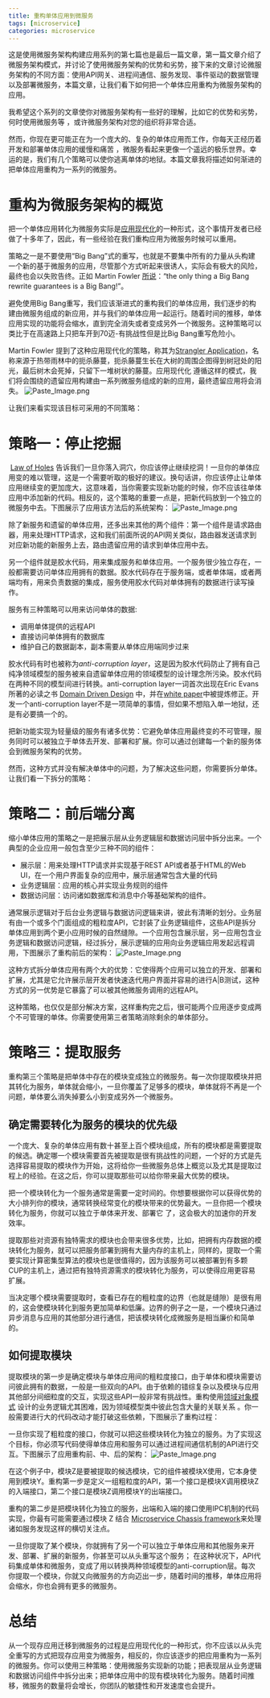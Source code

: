 ```yaml
---
title: 重构单体应用到微服务
tags: [microservice]
categories: microservice
---
```


这是使用微服务架构构建应用系列的第七篇也是最后一篇文章，第一篇文章介绍了微服务架构模式，并讨论了使用微服务架构的优势和劣势，接下来的文章讨论微服务架构的不同方面：使用API网关、进程间通信、服务发现、事件驱动的数据管理以及部署微服务，本篇文章，让我们看下如何把一个单体应用重构为微服务架构的应用。

我希望这个系列的文章使你对微服务架构有一些好的理解，比如它的优势和劣势，何时使用微服务等 ，或许微服务架构对您的组织将非常合适。

然而，你现在更可能正在为一个庞大的、复杂的单体应用而工作，你每天正经历着开发和部署单体应用的缓慢和痛苦 ，微服务看起来更像一个遥远的极乐世界。幸运的是，我们有几个策略可以使你逃离单体的地狱。本篇文章我将描述如何渐进的把单体应用重构为一系列的微服务。

# 重构为微服务架构的概览
把一个单体应用转化为微服务实际是[应用现代化](https://en.wikipedia.org/wiki/Software_modernization)的一种形式，这个事情开发者已经做了十多年了，因此，有一些经验在我们重构应用为微服务时候可以重用。

策略之一是不要使用“Big Bang”式的重写，也就是不要集中所有的力量从头构建一个新的基于微服务的应用，尽管那个方式听起来很诱人，实际会有极大的风险，最终也会以失败告终。正如 Martin Fowler [所说](http://www.randyshoup.com/evolutionary-architecture)：“the only thing a Big Bang rewrite guarantees is a Big Bang!”。

避免使用Big Bang重写，我们应该渐进式的重构我们的单体应用，我们逐步的构建由微服务组成的新应用，并与我们的单体应用一起运行。随着时间的推移，单体应用实现的功能将会缩水，直到完全消失或者变成另外一个微服务。这种策略可以类比于在高速路上只把车开到70迈-有挑战性但是比Big Bang重写危险小。

Martin Fowler 提到了这种应用现代化的策略，称其为[Strangler Application](http://www.martinfowler.com/bliki/StranglerApplication.html)，名称来源于热带雨林中的扼杀藤蔓，扼杀藤蔓生长在大树的周围企图得到树冠处的阳光，最后树木会死掉，只留下一堆树状的藤蔓。应用现代化 遵循这样的模式，我们将会围绕的遗留应用构建由一系列微服务组成的新的应用，最终遗留应用将会消失。
![Paste_Image.png](http://upload-images.jianshu.io/upload_images/3912920-ed317d25d4200ca5.png?imageMogr2/auto-orient/strip%7CimageView2/2/w/1240)

让我们来看实现该目标可采用的不同策略：

# 策略一：停止挖掘
 [Law of Holes](https://en.wikipedia.org/wiki/Law_of_holes) 告诉我们一旦你落入洞穴，你应该停止继续挖洞！一旦你的单体应用变的难以管理，这是一个需要听取的极好的建议。换句话讲，你应该停止让单体应用继续变的更加庞大，这意味着，当你需要实现新功能的时候，你不应该往单体应用中添加新的代码。相反的，这个策略的重要一点是，把新代码放到一个独立的微服务中去。下图展示了应用该方法后的系统架构：
![Paste_Image.png](http://upload-images.jianshu.io/upload_images/3912920-7bb605084710b1ad.png?imageMogr2/auto-orient/strip%7CimageView2/2/w/1240)

除了新服务和遗留的单体应用，还多出来其他的两个组件：第一个组件是请求路由器，用来处理HTTP请求，这和我们前面所说的API网关类似，路由器发送请求到对应新功能的新服务上去，路由遗留应用的请求到单体应用中去。

另一个组件就是胶水代码，用来集成服务和单体应用。一个服务很少独立存在，一般都需要访问单体应用拥有的数据。胶水代码存在于服务端，或者单体端，或者两端均有，用来负责数据的集成，服务使用胶水代码对单体拥有的数据进行读写操作。

服务有三种策略可以用来访问单体的数据:
+ 调用单体提供的远程API
+ 直接访问单体拥有的数据库
+ 维护自己的数据副本，副本需要从单体应用端同步过来

胶水代码有时也被称为*anti-corruption layer*，这是因为胶水代码防止了拥有自己纯净领域模型的服务被来自遗留单体应用的领域模型的设计理念所污染。胶水代码在两种不同的模型间进行转换。anti-corruption layer一词首次出现在Eric Evans 所著的必读之书 [Domain Driven Design](https://domainlanguage.com/ddd/) 中，并在[white paper](http://domainlanguage.com/ddd-resources/ddd-surrounded-by-legacy-software/)中被提炼修正。开发一个anti-corruption layer不是一项简单的事情，但如果不想陷入单一地狱，还是有必要搞一个的。

把新功能实现为轻量级的服务有诸多优势：它避免单体应用最终变的不可管理，服务同时可以被独立于单体去开发、部署和扩展。你可以通过创建每一个新的服务体会到微服务架构的优势。

然而，这种方式并没有解决单体中的问题，为了解决这些问题，你需要拆分单体。让我们看一下拆分的策略：

# 策略二：前后端分离

缩小单体应用的策略之一是把展示层从业务逻辑层和数据访问层中拆分出来。一个典型的企业应用一般包含至少三种不同的组件：

+ 展示层：用来处理HTTP请求并实现基于REST API或者基于HTML的Web UI，在一个用户界面复杂的应用中，展示层通常包含大量的代码
+ 业务逻辑层：应用的核心并实现业务规则的组件
+ 数据访问层：访问诸如数据库和消息中介等基础架构的组件。

通常展示逻辑对于后台业务逻辑与数据访问逻辑来讲，彼此有清晰的划分。业务层有由一个或多个门面组成的粗粒度API，它封装了业务逻辑组件，这些API是拆分单体应用到两个更小应用时候的自然缝隙。一个应用包含展示层，另一应用包含业务逻辑和数据访问逻辑，经过拆分，展示逻辑的应用向业务逻辑应用发起远程调用，下图展示了重构前后的架构：
![Paste_Image.png](http://upload-images.jianshu.io/upload_images/3912920-48f9d932a6016ea1.png?imageMogr2/auto-orient/strip%7CimageView2/2/w/1240)

这种方式拆分单体应用有两个大的优势：它使得两个应用可以独立的开发、部署和扩展，尤其是它允许展示层开发者快速迭代用户界面并容易的进行A|B测试，这种方式的另一优势是它暴露了可以被其他微服务调用的远程API。

这种策略，也仅仅是部分解决方案，这样重构完之后，很可能两个应用逐步变成两个不可管理的单体。你需要使用第三者策略消除剩余的单体部分。

# 策略三：提取服务

重构第三个策略是把单体中存在的模块变成独立的微服务。每一次你提取模块并把其转化为服务，单体就会缩小，一旦你覆盖了足够多的模块，单体就将不再是一个问题，单体要么消失掉要么小到变成另外一个微服务。

## 确定需要转化为服务的模块的优先级

一个庞大、复杂的单体应用有数十甚至上百个模块组成，所有的模块都是需要提取的候选。确定哪一个模块需要首先被提取是很有挑战性的问题，一个好的方式是先选择容易提取的模块作为开始，这将给你一些微服务总体上概览以及尤其是提取过程上的经验。在这之后，你可以提取那些可以给你带来最大优势的模块。

把一个模块转化为一个服务通常是需要一定时间的。你想要根据你可以获得优势的大小排列你的模块，通常转换经常变化的模块带来的优势最大。一旦你把一个模块转化为服务，你就可以独立于单体来开发、部署它 了，这会极大的加速你的开发效率。

提取那些对资源有独特需求的模块也会带来很多优势，比如，把拥有内存数据的模块转化为服务，就可以把服务部署到拥有大量内存的主机上，同样的，提取一个需要实现计算密集型算法的模块也是很值得的，因为该服务可以被部署到有多颗CUP的主机上，通过把有独特资源需求的模块转化为服务，可以使得应用更容易扩展。

当决定哪个模块需要提取时，查看已存在的粗粒度的边界（也就是缝隙）是很有用的，这会使模块转化到服务更加简单和低廉。边界的例子之一是，一个模块只通过异步消息与应用的其他部分进行通信，把该模块转化成微服务是相当廉价和简单的。

## 如何提取模块

提取模块的第一步是确定模块与单体应用间的粗粒度接口，由于单体和模块需要访问彼此拥有的数据，一般是一些双向的API。由于依赖的错综复杂以及模块与应用其他部分间细粒度的交互，实现这些API一般非常有挑战性。重构使用[领域对象模式](http://martinfowler.com/eaaCatalog/domainModel.html) 设计的业务逻辑尤其困难，因为领域模型类中彼此包含大量的关联关系 。你一般需要进行大的代码改动才能打破这些依赖，下图展示了重构过程：

一旦你实现了粗粒度的接口，你就可以把这些模块转化为独立的服务。为了实现这个目标，你必须写代码使得单体应用和服务可以通过进程间通信机制的API进行交互。下图展示了应用重构前、中、后的架构：
![Paste_Image.png](http://upload-images.jianshu.io/upload_images/3912920-a0b9bce56c11edef.png?imageMogr2/auto-orient/strip%7CimageView2/2/w/1240)

在这个例子中，模块Z是要被提取的候选模块，它的组件被模块X使用，它本身使用到模块Y。重构第一步是定义一组粗粒度的API，第一个接口是模块X调用模块Z的入端接口，第二个接口是模块Z调用模块Y的出端接口。

重构的第二步是把模块转化为独立的服务，出端和入端的接口使用IPC机制的代码实现，你最有可能需要通过模块 Z 结合 [Microservice Chassis framework](http://microservices.io/patterns/microservice-chassis.html)来处理诸如服务发现这样的横切关注点。

一旦你提取了某个模块，你就拥有了另一个可以独立于单体应用和其他服务来开发、部署、扩展的新服务，你甚至可以从头重写这个服务； 在这种状况下，API代码集成单体和微服务，变成了用以转换两种领域模型的anti-corruption层。每次你提取一个模块，你就又向微服务的方向迈出一步，随着时间的推移，单体应用将会缩水，你也会拥有更多的微服务。

# 总结

从一个现存应用迁移到微服务的过程是应用现代化的一种形式，你不应该以从头完全重写的方式把现存应用变为微服务，相反的，你应该逐步的把应用重构为一系列的微服务。你可以使用三种策略：使用微服务实现新的功能；把表现层从业务逻辑和数据访问组件中拆分出来；把单体应用中的现有模块转化为服务。随着时间推移，微服务的数量将会增长，你团队的敏捷性和开发速度也会提升。